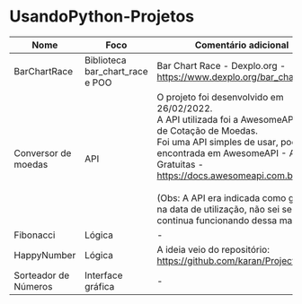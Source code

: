 # UsandoPython-Projetos
| Nome | Foco | Comentário adicional |
|---|---|---|
| BarChartRace | Biblioteca bar_chart_race <br>e POO | Bar Chart Race - Dexplo.org - https://www.dexplo.org/bar_chart_race/ |
| Conversor de moedas | API | O projeto foi desenvolvido em 26/02/2022.<br>A API utilizada foi a AwesomeAPI - API de Cotação de Moedas. <br>Foi uma API simples de usar, pode ser encontrada em AwesomeAPI - API`s Gratuitas - https://docs.awesomeapi.com.br/ <br/><br>(Obs: A API era indicada como gratuita na data de utilização, não sei se ela continua funcionando dessa maneira) |
| Fibonacci | Lógica | - |
| HappyNumber | Lógica | A ideia veio do repositório: https://github.com/karan/Projects |
| Sorteador de Números | Interface gráfica | - |